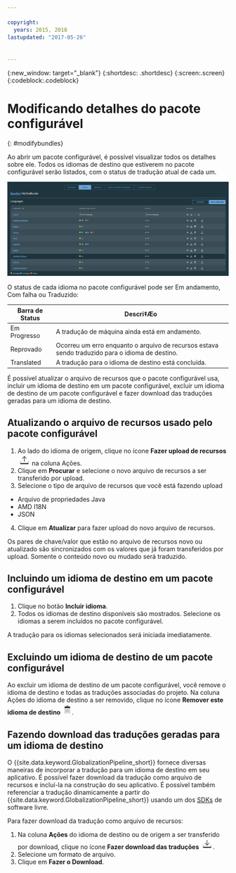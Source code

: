 ```yaml
---

copyright:
  years: 2015, 2018
lastupdated: "2017-05-26"


---
```


{:new_window: target="_blank"}
{:shortdesc: .shortdesc}
{:screen:.screen}
{:codeblock:.codeblock}

# Modificando detalhes do pacote configurável
{: #modifybundles}

Ao abrir um pacote configurável, é possível visualizar todos os detalhes sobre ele. Todos os idiomas de destino que estiverem no pacote configurável serão listados, com o status de tradução atual de cada um.

![A página de detalhes do pacote configurável mostra informações sobre um pacote configurável e suas traduções.](images/bundleDetails.png)

O status de cada idioma no pacote configurável pode ser Em andamento, Com falha ou Traduzido:

| Barra de Status | Descri‡Æo |
|--------|-------------|
| Em Progresso | A tradução de máquina ainda está em andamento. |
| Reprovado | Ocorreu um erro enquanto o arquivo de recursos estava sendo traduzido para o idioma de destino. |
| Translated | A tradução para o idioma de destino está concluída. |

É possível atualizar o arquivo de recursos que o pacote configurável usa, incluir
um idioma de destino em um pacote configurável, excluir um idioma de destino de um pacote
configurável e fazer download das traduções geradas para um idioma de destino.

## Atualizando o arquivo de recursos usado pelo pacote configurável

1. Ao lado do idioma de origem, clique no ícone **Fazer upload de recursos** ![Selecione este ícone para fazer upload de um novo arquivo de recursos](images/uploadIcon.png) na coluna Ações.
2. Clique em **Procurar** e selecione o novo arquivo de recursos a ser transferido por upload.
3. Selecione o tipo de arquivo de recursos que você está fazendo upload
 * Arquivo de propriedades Java
 * AMD I18N
 * JSON
4. Clique em **Atualizar** para fazer upload do novo arquivo de recursos.

Os pares de chave/valor que estão no arquivo de recursos novo ou atualizado são
sincronizados com os valores que já foram transferidos por upload. Somente o conteúdo
novo ou mudado será traduzido.

## Incluindo um idioma de destino em um pacote configurável

1. Clique no botão **Incluir idioma**.
2. Todos os idiomas de destino disponíveis são mostrados. Selecione os idiomas a serem incluídos no pacote configurável.

A tradução para os idiomas selecionados será iniciada imediatamente.

## Excluindo um idioma de destino de um pacote configurável

Ao excluir um idioma de destino de um pacote configurável, você remove o idioma de
destino e todas as traduções associadas do projeto. Na coluna Ações do idioma de destino a ser removido, clique no ícone **Remover este idioma de destino** ![Selecione o ícone de lixeira Remover este idioma de destino](images/trashIcon.png).

## Fazendo download das traduções geradas para um idioma de destino

O {{site.data.keyword.GlobalizationPipeline_short}} fornece diversas
maneiras de incorporar a tradução para um idioma de destino em seu aplicativo. É possível
fazer download da tradução como arquivo de recursos e incluí-la na construção do seu
aplicativo. É possível também referenciar a tradução dinamicamente a partir do
{{site.data.keyword.GlobalizationPipeline_short}} usando um dos
[SDKs](https://github.com/IBM-Bluemix/gp-common) de software livre. 

<!-- For information on {{site.data.keyword.GlobalizationPipeline_full}} SDKs, see <link>. -->

Para fazer download da tradução como arquivo de recursos: 

1. Na coluna **Ações** do idioma de destino ou de origem a ser transferido por download, clique no ícone **Fazer download das traduções** ![Selecione o ícone de download para fazer download das chaves ou traduções de origem para um idioma de destino](images/downloadIcon.png).
2. Selecione um formato de arquivo.
3. Clique em **Fazer o Download**.
